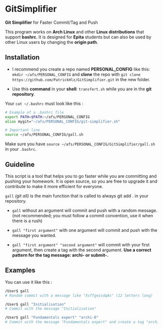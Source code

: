# GitSimplifier

**Git Simplifier** for Faster Commit/Tag and Push

This program works on **Arch Linux** and other **Linux distributions** that support **bashrc**.
It is designed for **Epita** students but can also be used by other Linux users by changing the **origin path**.

## Installation

+ I recommend you create a repo named **PERSONAL_CONFIG** like this: `mkdir ~/afs/PERSONAL_CONFIG` and **clone** the repo with `git clone https://github.com/PatrickHlz/GitSimplifier.git` in the new folder.

+ Use this **command** in your **shell**: `transfert.sh` while you are in the **git repository**.

Your `cat ~/.bashrc` must look like this :
```sh
# Example of a .bashrc file
export PATH=$PATH:~/afs/PERSONAL_CONFIG
alias mygit="~/afs/PERSONAL_CONFIG/git-simplifier.sh"

# Important line
source ~/afs/PERSONAL_CONFIG/gall.sh
``` 
Make sure you have `source ~/afs/PERSONAL_CONFIG/GitSimplifier/gall.sh` in your `.bashrc`.

## Guideline

This script is a tool that helps you to go faster while you are committing and pushing your homework. It is open source, so you are free to upgrade it and contribute to make it more efficient for everyone.

`gall` *(git all)* is the main function that is called to always git add . in your repository.

+ `gall` without an argument will commit and push with a random message. (not recommended; you must follow a commit convention, use it when there is a rush)

+ `gall "first argument"`  with one argument will commit and push with the message you wanted.

+ `gall "first argument" "second argument"` will commit with your first argument, then create a tag with the second argument. **Use a correct pattern for the tag message: archi- or submit-.**

## Examples

You can use it like this :

```sh
/User$ gall
# Random commit with a message like "XsffgezsdqAs" (12 letters long)

/User$ gall "Initialisation"
# Commit with the message "Initialisation"

/User$ gall "Fundamentals expert" "archi-0"
# Commit with the message "Fundamentals expert" and create a tag "archi-0" that will be directly pushed on the intranet
```
